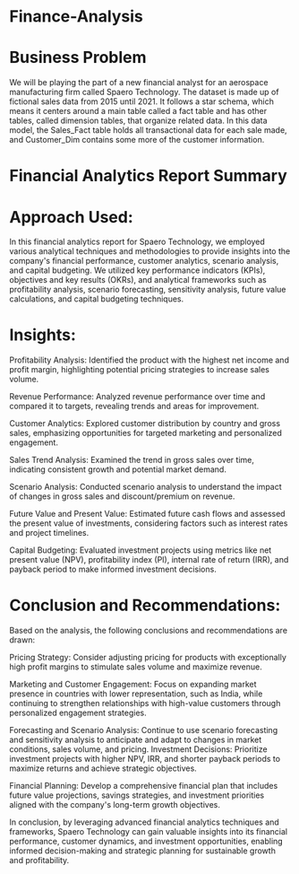 # Finance-Analysis
# Business Problem
We will be playing the part of a new financial analyst for an aerospace manufacturing firm called Spaero Technology.
The dataset is made up of fictional sales data from 2015 until 2021. It follows a star schema, which means it centers around a main table called a fact table and has other tables, called dimension tables, that organize related data. In this data model, the Sales_Fact table holds all transactional data for each sale made, and Customer_Dim contains some more of the customer information.

# Financial Analytics Report Summary

# Approach Used:

In this financial analytics report for Spaero Technology, we employed various analytical techniques and methodologies to provide insights into the company's financial performance, customer analytics, scenario analysis, and capital budgeting. We utilized key performance indicators (KPIs), objectives and key results (OKRs), and analytical frameworks such as profitability analysis, scenario forecasting, sensitivity analysis, future value calculations, and capital budgeting techniques.

# Insights:

Profitability Analysis: Identified the product with the highest net income and profit margin, highlighting potential pricing strategies to increase sales volume.

Revenue Performance: Analyzed revenue performance over time and compared it to targets, revealing trends and areas for improvement.

Customer Analytics: Explored customer distribution by country and gross sales, emphasizing opportunities for targeted marketing and personalized engagement.

Sales Trend Analysis: Examined the trend in gross sales over time, indicating consistent growth and potential market demand.

Scenario Analysis: Conducted scenario analysis to understand the impact of changes in gross sales and discount/premium on revenue.

Future Value and Present Value: Estimated future cash flows and assessed the present value of investments, considering factors such as interest rates and project timelines.

Capital Budgeting: Evaluated investment projects using metrics like net present value (NPV), profitability index (PI), internal rate of return (IRR), and payback period to make informed investment decisions.

# Conclusion and Recommendations:

Based on the analysis, the following conclusions and recommendations are drawn:

Pricing Strategy: Consider adjusting pricing for products with exceptionally high profit margins to stimulate sales volume and maximize revenue.

Marketing and Customer Engagement: Focus on expanding market presence in countries with lower representation, such as India, while continuing to strengthen relationships with high-value customers through personalized engagement strategies.

Forecasting and Scenario Analysis: Continue to use scenario forecasting and sensitivity analysis to anticipate and adapt to changes in market conditions, sales volume, and pricing.
Investment Decisions: Prioritize investment projects with higher NPV, IRR, and shorter payback periods to maximize returns and achieve strategic objectives.

Financial Planning: Develop a comprehensive financial plan that includes future value projections, savings strategies, and investment priorities aligned with the company's long-term growth objectives.

In conclusion, by leveraging advanced financial analytics techniques and frameworks, Spaero Technology can gain valuable insights into its financial performance, customer dynamics, and investment opportunities, enabling informed decision-making and strategic planning for sustainable growth and profitability.





